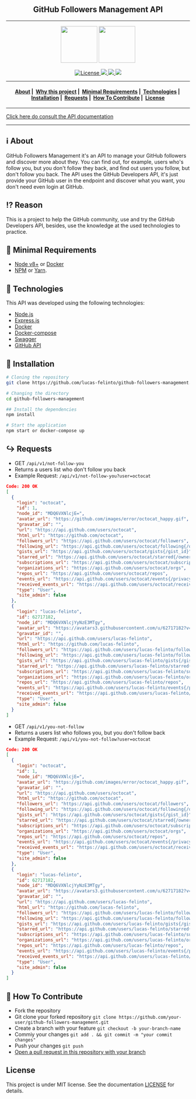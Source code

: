 <h2 align="center">GitHub Followers Management API</h2>

___

<p align="center">
  <img src="https://cdn.iconscout.com/icon/free/png-256/github-brand-logo-47401.png" width="100" heigth="100">
  <img src="https://i.dlpng.com/static/png/6210243-follower-instagram-notification-icon-follower-png-512_512_preview.png" width="100" heigth="100">
</p>


<p align="center">
  <a href="LICENSE">
    <img alt="License" src="https://img.shields.io/badge/license-MIT-%23F8952D">
    <img src="https://img.shields.io/github/languages/top/lucas-felinto/github-followers-management"/>
    <img src="https://img.shields.io/node/v/nodemon"/>
    <img src="https://img.shields.io/github/last-commit/lucas-felinto/github-followers-management"/>
  </a>
</p>

___

<h4 align="center">
  <a href="#information_source-about">About</a>&nbsp;|&nbsp;
  <a href="#interrobang-reason">Why this project</a>&nbsp;|&nbsp;
  <a href="#seedling-minimal-requirements">Minimal Requirements</a>&nbsp;|&nbsp;
  <a href="#rocket-technologies">Technologies</a>&nbsp;|&nbsp;
  <a href="#wrench-installation">Installation</a>&nbsp;|&nbsp;
  <a href="#arrow_right_hook-requests">Requests</a>&nbsp;|&nbsp;
  <a href="#link-how-to-contribute">How To Contribute</a>&nbsp;|&nbsp;
  <a href="#license">License</a>
</h4>

___
[Click here do consult the API documentation](https://github-followers-management.herokuapp.com/api/v1/documentation/)
___

## :information_source: About

GitHub Followers Management it's an API to manage your GitHub followers and discover more about they. You can find out, for example, users who's follow you, but you don't follow they back, and find out users you follow, but don't follow you back.
The API uses the GitHub Developers API, it's just provide your GitHub user in the endpoint and discover what you want, you don't need even login at GitHub. 

## :interrobang: Reason

This is a project to help the GitHub community, use and try the GitHub Developers API, besides, use the knowledge at the used technologies to practice.

## :seedling: Minimal Requirements

- [Node v8+](https://nodejs.org/en/docs/) or [Docker](https://docs.docker.com/)
- [NPM](https://www.npmjs.com/) or [Yarn](https://classic.yarnpkg.com/en/docs/).

## :rocket: Technologies

This API was developed using the following technologies:

- [Node.js](https://nodejs.org/en/docs/)
- [Express.js](https://expressjs.com/pt-br/)
- [Docker](https://docs.docker.com/)
- [Docker-compose](https://docs.docker.com/compose/compose-file/)
- [Swagger](https://swagger.io/docs/specification/about/)
- [GitHub API](https://docs.github.com/)

## :wrench: Installation
```bash
# Cloning the repository
git clone https://github.com/lucas-felinto/github-followers-management.git

# Changing the directory
cd github-followers-management

## Install the dependencies
npm install

# Start the application
npm start or docker-compose up
```

## :arrow_right_hook: Requests
- GET `/api/v1/not-follow-you` 
- Returns a users list who don't follow you back
- Example Request: `/api/v1/not-follow-you?user=octocat`
```json
Code: 200 OK
[
  {
    "login": "octocat",
    "id": 1,
    "node_id": "MDQ6VXNlcjE=",
    "avatar_url": "https://github.com/images/error/octocat_happy.gif",
    "gravatar_id": "",
    "url": "https://api.github.com/users/octocat",
    "html_url": "https://github.com/octocat",
    "followers_url": "https://api.github.com/users/octocat/followers",
    "following_url": "https://api.github.com/users/octocat/following{/other_user}",
    "gists_url": "https://api.github.com/users/octocat/gists{/gist_id}",
    "starred_url": "https://api.github.com/users/octocat/starred{/owner}{/repo}",
    "subscriptions_url": "https://api.github.com/users/octocat/subscriptions",
    "organizations_url": "https://api.github.com/users/octocat/orgs",
    "repos_url": "https://api.github.com/users/octocat/repos",
    "events_url": "https://api.github.com/users/octocat/events{/privacy}",
    "received_events_url": "https://api.github.com/users/octocat/received_events",
    "type": "User",
    "site_admin": false
  },
  {
    "login": "lucas-felinto",
    "id": 62717182,
    "node_id": "MDQ6VXNlcjYyNzE3MTgy",
    "avatar_url": "https://avatars3.githubusercontent.com/u/62717182?v=4",
    "gravatar_id": "",
    "url": "https://api.github.com/users/lucas-felinto",
    "html_url": "https://github.com/lucas-felinto",
    "followers_url": "https://api.github.com/users/lucas-felinto/followers",
    "following_url": "https://api.github.com/users/lucas-felinto/following{/other_user}",
    "gists_url": "https://api.github.com/users/lucas-felinto/gists{/gist_id}",
    "starred_url": "https://api.github.com/users/lucas-felinto/starred{/owner}{/repo}",
    "subscriptions_url": "https://api.github.com/users/lucas-felinto/subscriptions",
    "organizations_url": "https://api.github.com/users/lucas-felinto/orgs",
    "repos_url": "https://api.github.com/users/lucas-felinto/repos",
    "events_url": "https://api.github.com/users/lucas-felinto/events{/privacy}",
    "received_events_url": "https://api.github.com/users/lucas-felinto/received_events",
    "type": "User",
    "site_admin": false
  }
]
```
- GET `/api/v1/you-not-follow` 
- Returns a users list who follows you, but you don't follow back
- Example Request: `/api/v1/you-not-follow?user=octocat`
```json
Code: 200 OK
[
  {
    "login": "octocat",
    "id": 1,
    "node_id": "MDQ6VXNlcjE=",
    "avatar_url": "https://github.com/images/error/octocat_happy.gif",
    "gravatar_id": "",
    "url": "https://api.github.com/users/octocat",
    "html_url": "https://github.com/octocat",
    "followers_url": "https://api.github.com/users/octocat/followers",
    "following_url": "https://api.github.com/users/octocat/following{/other_user}",
    "gists_url": "https://api.github.com/users/octocat/gists{/gist_id}",
    "starred_url": "https://api.github.com/users/octocat/starred{/owner}{/repo}",
    "subscriptions_url": "https://api.github.com/users/octocat/subscriptions",
    "organizations_url": "https://api.github.com/users/octocat/orgs",
    "repos_url": "https://api.github.com/users/octocat/repos",
    "events_url": "https://api.github.com/users/octocat/events{/privacy}",
    "received_events_url": "https://api.github.com/users/octocat/received_events",
    "type": "User",
    "site_admin": false
  },
  {
    "login": "lucas-felinto",
    "id": 62717182,
    "node_id": "MDQ6VXNlcjYyNzE3MTgy",
    "avatar_url": "https://avatars3.githubusercontent.com/u/62717182?v=4",
    "gravatar_id": "",
    "url": "https://api.github.com/users/lucas-felinto",
    "html_url": "https://github.com/lucas-felinto",
    "followers_url": "https://api.github.com/users/lucas-felinto/followers",
    "following_url": "https://api.github.com/users/lucas-felinto/following{/other_user}",
    "gists_url": "https://api.github.com/users/lucas-felinto/gists{/gist_id}",
    "starred_url": "https://api.github.com/users/lucas-felinto/starred{/owner}{/repo}",
    "subscriptions_url": "https://api.github.com/users/lucas-felinto/subscriptions",
    "organizations_url": "https://api.github.com/users/lucas-felinto/orgs",
    "repos_url": "https://api.github.com/users/lucas-felinto/repos",
    "events_url": "https://api.github.com/users/lucas-felinto/events{/privacy}",
    "received_events_url": "https://api.github.com/users/lucas-felinto/received_events",
    "type": "User",
    "site_admin": false
  }
]
```

## :link: How To Contribute

- Fork the repository
- Git clone your forked repository ```git clone https://github.com/your-user/github-followers-management.git```
- Create a branch with your feature ```git checkout -b your-branch-name```
- Commiy your changes ```git add . && git commit -m "your commit changes"```
- Push your changes ```git push```
- [Open a pull request in this repository with your branch](https://github.com/lucas-felinto/github-followers-management/pulls)

## License 

This project is under MIT license. See the documentation [LICENSE](LICENSE) for details.
